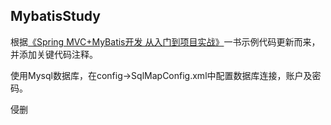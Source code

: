 ## MybatisStudy
根据[《Spring MVC+MyBatis开发 从入门到项目实战》](https://item.jd.com/12308496.html)一书示例代码更新而来，并添加关键代码注释。

使用Mysql数据库，在config->SqlMapConfig.xml中配置数据库连接，账户及密码。

侵删
